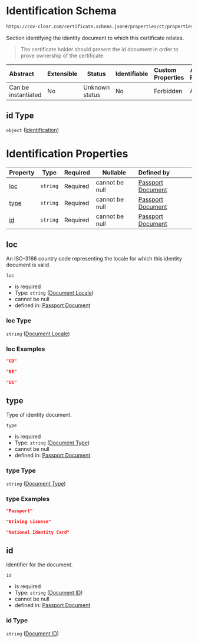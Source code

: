 # Identification Schema

```txt
https://cov-clear.com/certificate.schema.json#/properties/ct/properties/id
```

Section identifying the identity document to which this certificate relates.


> The certificate holder should present the id document in order to prove ownership of the certificate
>

| Abstract            | Extensible | Status         | Identifiable | Custom Properties | Additional Properties | Access Restrictions | Defined In                                                                  |
| :------------------ | ---------- | -------------- | ------------ | :---------------- | --------------------- | ------------------- | --------------------------------------------------------------------------- |
| Can be instantiated | No         | Unknown status | No           | Forbidden         | Allowed               | none                | [certificate.schema.json\*](certificate.schema.json "open original schema") |

## id Type

`object` ([Identification](certificate-properties-certificate-section-properties-identification.md))

# Identification Properties

| Property      | Type     | Required | Nullable       | Defined by                                                                                                                                                                                                               |
| :------------ | -------- | -------- | -------------- | :----------------------------------------------------------------------------------------------------------------------------------------------------------------------------------------------------------------------- |
| [loc](#loc)   | `string` | Required | cannot be null | [Passport Document](certificate-properties-certificate-section-properties-identification-properties-document-locale.md "https&#x3A;//cov-clear.com/certificate.schema.json#/properties/ct/properties/id/properties/loc") |
| [type](#type) | `string` | Required | cannot be null | [Passport Document](certificate-properties-certificate-section-properties-identification-properties-document-type.md "https&#x3A;//cov-clear.com/certificate.schema.json#/properties/ct/properties/id/properties/type")  |
| [id](#id)     | `string` | Required | cannot be null | [Passport Document](certificate-properties-certificate-section-properties-identification-properties-document-id.md "https&#x3A;//cov-clear.com/certificate.schema.json#/properties/ct/properties/id/properties/id")      |

## loc

An ISO-3166 country code representing the locale for which this identity document is valid.


`loc`

-   is required
-   Type: `string` ([Document Locale](certificate-properties-certificate-section-properties-identification-properties-document-locale.md))
-   cannot be null
-   defined in: [Passport Document](certificate-properties-certificate-section-properties-identification-properties-document-locale.md "https&#x3A;//cov-clear.com/certificate.schema.json#/properties/ct/properties/id/properties/loc")

### loc Type

`string` ([Document Locale](certificate-properties-certificate-section-properties-identification-properties-document-locale.md))

### loc Examples

```json
"GB"
```

```json
"EE"
```

```json
"US"
```

## type

Type of identity document.


`type`

-   is required
-   Type: `string` ([Document Type](certificate-properties-certificate-section-properties-identification-properties-document-type.md))
-   cannot be null
-   defined in: [Passport Document](certificate-properties-certificate-section-properties-identification-properties-document-type.md "https&#x3A;//cov-clear.com/certificate.schema.json#/properties/ct/properties/id/properties/type")

### type Type

`string` ([Document Type](certificate-properties-certificate-section-properties-identification-properties-document-type.md))

### type Examples

```json
"Passport"
```

```json
"Driving License"
```

```json
"National Identity Card"
```

## id

Identifier for the document.


`id`

-   is required
-   Type: `string` ([Document ID](certificate-properties-certificate-section-properties-identification-properties-document-id.md))
-   cannot be null
-   defined in: [Passport Document](certificate-properties-certificate-section-properties-identification-properties-document-id.md "https&#x3A;//cov-clear.com/certificate.schema.json#/properties/ct/properties/id/properties/id")

### id Type

`string` ([Document ID](certificate-properties-certificate-section-properties-identification-properties-document-id.md))
